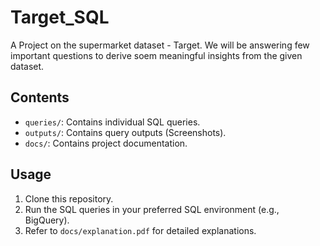 # Target_SQL

A Project on the supermarket dataset - Target. 
We will be answering few important questions to derive soem meaningful insights from the given dataset.


## Contents
- `queries/`: Contains individual SQL queries.
- `outputs/`: Contains query outputs (Screenshots).
- `docs/`: Contains project documentation.

## Usage
1. Clone this repository.
2. Run the SQL queries in your preferred SQL environment (e.g., BigQuery).
3. Refer to `docs/explanation.pdf` for detailed explanations.